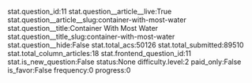 stat.question_id:11
stat.question__article__live:True
stat.question__article__slug:container-with-most-water
stat.question__title:Container With Most Water
stat.question__title_slug:container-with-most-water
stat.question__hide:False
stat.total_acs:50126
stat.total_submitted:89510
stat.total_column_articles:18
stat.frontend_question_id:11
stat.is_new_question:False
status:None
difficulty.level:2
paid_only:False
is_favor:False
frequency:0
progress:0
